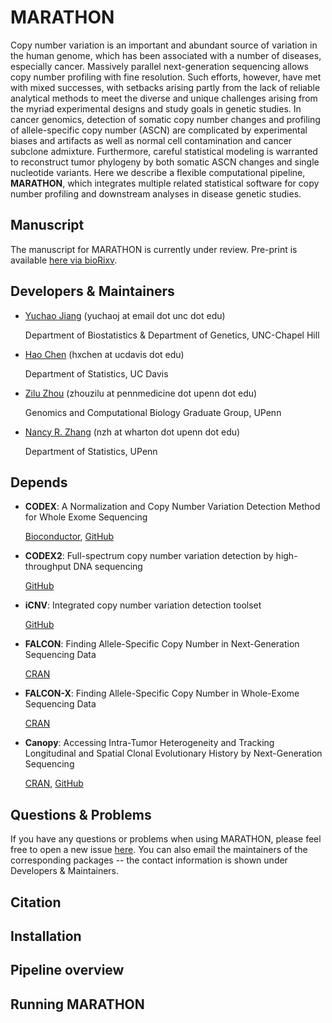 # MARATHON

Copy number variation is an important and abundant source of variation in the human genome, which has been associated with a number of diseases, especially cancer. Massively parallel next-generation sequencing allows copy number profiling with fine resolution. Such efforts, however, have met with mixed successes, with setbacks arising partly from the lack of reliable analytical methods to meet the diverse and unique challenges arising from the myriad experimental designs and study goals in genetic studies. In cancer genomics, detection of somatic copy number changes and profiling of allele-specific copy number (ASCN) are complicated by experimental biases and artifacts as well as normal cell contamination and cancer subclone admixture. Furthermore, careful statistical modeling is warranted to reconstruct tumor phylogeny by both somatic ASCN changes and single nucleotide variants. Here we describe a flexible computational pipeline, **MARATHON**, which integrates multiple related statistical software for copy number profiling and downstream analyses in disease genetic studies.

## Manuscript

The manuscript for MARATHON is currently under review. Pre-print is available [here via bioRixv](https://www.biorxiv.org/content/early/2017/09/28/195230).

## Developers & Maintainers

* [Yuchao Jiang](http://sph.unc.edu/adv_profile/yuchao-jiang-phd/) (yuchaoj at email dot unc dot edu)

  Department of Biostatistics & Department of Genetics, UNC-Chapel Hill
  
* [Hao Chen](https://anson.ucdavis.edu/~haochen/) (hxchen at ucdavis dot edu)

  Department of Statistics, UC Davis

* [Zilu Zhou](https://statistics.wharton.upenn.edu/profile/zhouzilu/) (zhouzilu at pennmedicine dot upenn dot edu)

  Genomics and Computational Biology Graduate Group, UPenn

* [Nancy R. Zhang](https://statistics.wharton.upenn.edu/profile/nzh/) (nzh at wharton dot upenn dot edu)

  Department of Statistics, UPenn

## Depends

* **CODEX**: A Normalization and Copy Number Variation Detection Method for Whole Exome Sequencing
  
  [Bioconductor](http://bioconductor.org/packages/CODEX/), [GitHub](https://github.com/yuchaojiang/CODEX)

* **CODEX2**: Full-spectrum copy number variation detection by high-throughput DNA sequencing

  [GitHub](https://github.com/yuchaojiang/CODEX2)

* **iCNV**: Integrated copy number variation detection toolset

  [GitHub](https://github.com/zhouzilu/iCNV)

* **FALCON**: Finding Allele-Specific Copy Number in Next-Generation Sequencing Data

  [CRAN](https://CRAN.R-project.org/package=falcon)

* **FALCON-X**: Finding Allele-Specific Copy Number in Whole-Exome Sequencing Data

  [CRAN](https://CRAN.R-project.org/package=falconx)

* **Canopy**: Accessing Intra-Tumor Heterogeneity and Tracking Longitudinal and Spatial Clonal Evolutionary History by Next-Generation Sequencing

  [CRAN](https://CRAN.R-project.org/package=Canopy), [GitHub](https://github.com/yuchaojiang/Canopy)


## Questions & Problems

If you have any questions or problems when using MARATHON, please feel free to open a new issue [here](https://github.com/yuchaojiang/MARATHON/issues). You can also email the maintainers of the corresponding packages -- the contact information is shown under Developers & Maintainers.

## Citation



## Installation



## Pipeline overview



## Running MARATHON


